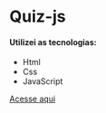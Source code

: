 # Quiz-js

<h4>Utilizei as tecnologias:</h4>
<ul>
 <li>Html</li>
 <li>Css</li>
 <li>JavaScript</li>
</ul>
<a href="https://65a6ed7be65e9a1cde7199bb--keen-pasca-f28ca8.netlify.app/">Acesse aqui</a>
 
